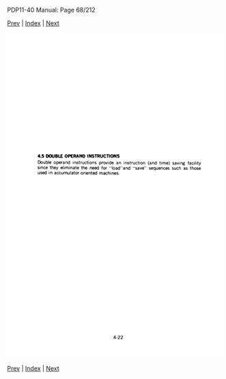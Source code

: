 PDP11-40 Manual: Page 68/212

[Prev](pdp11-40-000067.html) | [Index](index.html) | [Next](pdp11-40-000069.html)

![](pdp11-40-000068.gif)

[Prev](pdp11-40-000067.html) | [Index](index.html) | [Next](pdp11-40-000069.html)

